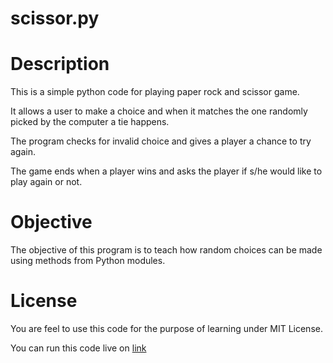 # scissor.py

# Description

This is a simple python code for playing paper rock and scissor game.

It allows a user to make a choice and when it matches the one randomly picked by the computer a tie happens.

The program checks for invalid choice and gives a player a chance to try again.

The game ends when a player wins and asks the player if s/he would like to play again or not.

# Objective

The objective of this program is to teach how random choices can be made using methods from Python modules.

# License

You are feel to use this code for the purpose of learning under MIT License.

You can run this code live on [link](https://replit.com/@Nems1/Scissor-Rock-Paper-Game#main.py)
